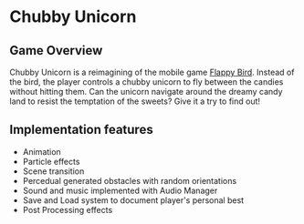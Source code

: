 # Chubby Unicorn
 
## Game Overview
Chubby Unicorn is a reimagining of the mobile game [Flappy Bird](https://youtu.be/vIJdLpAO7j8). Instead of the bird, the player controls a chubby unicorn to fly between the candies without hitting them. Can the unicorn navigate around the dreamy candy land to resist the temptation of the sweets? Give it a try to find out!

## Implementation features
* Animation
* Particle effects
* Scene transition
* Percedual generated obstacles with random orientations
* Sound and music implemented with Audio Manager
* Save and Load system to document player's personal best
* Post Processing effects

